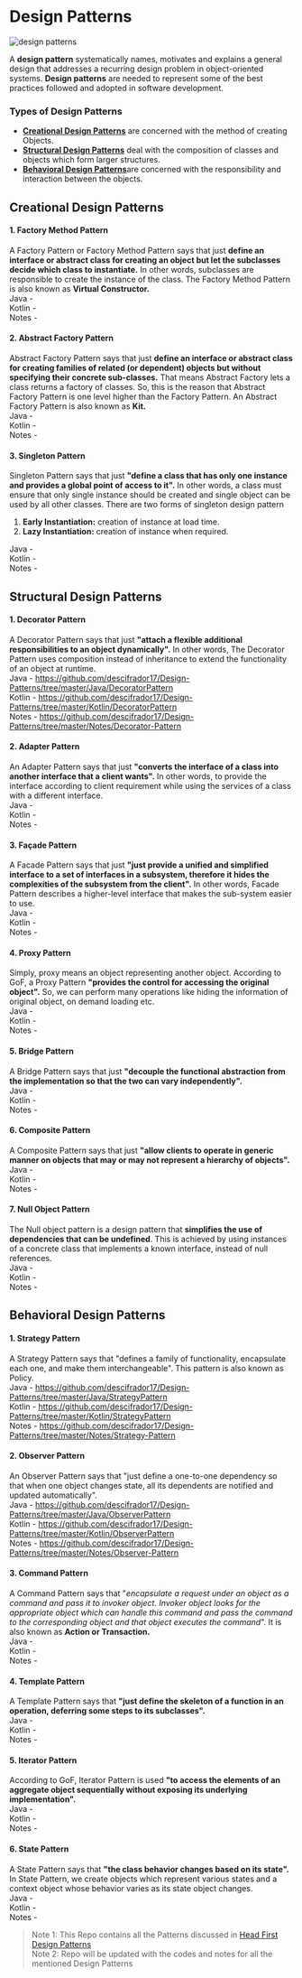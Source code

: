 # Design Patterns
![design patterns](https://user-images.githubusercontent.com/35165993/119651970-2f43f080-be43-11eb-8333-25cb566a3429.png)

A **design pattern** systematically names, motivates and explains a general design that addresses a recurring design problem in object-oriented systems. **Design patterns** are needed to represent some of the best practices followed and adopted in software development.

### Types of Design Patterns
- [**Creational Design Patterns**](#Creational-Design-Patterns) are concerned with the method of creating Objects.
- [**Structural Design Patterns**](#Structural-Design-Patterns) deal with the composition of classes and objects which form larger structures.
- [**Behavioral Design Patterns**](#Behavioral-Design-Patterns)are concerned with the responsibility and interaction between the objects.

## Creational Design Patterns

#### 1. Factory Method Pattern  
A Factory Pattern or Factory Method Pattern says that just  **define an interface or abstract class for creating an object but let the subclasses decide which class to instantiate.**  In other words, subclasses are responsible to create the instance of the class. The Factory Method Pattern is also known as  **Virtual Constructor.**  
Java -  
Kotlin -  
Notes -  
#### 2. Abstract Factory Pattern  
Abstract Factory Pattern says that just  **define an interface or abstract class for creating families of related (or dependent) objects but without specifying their concrete sub-classes.** That means Abstract Factory lets a class returns a factory of classes. So, this is the reason that Abstract Factory Pattern is one level higher than the Factory Pattern. An Abstract Factory Pattern is also known as  **Kit.**  
Java -  
Kotlin -  
Notes -  
#### 3. Singleton Pattern  
Singleton Pattern says that just **"define a class that has only one instance and provides a global point of access to it".** In other words, a class must ensure that only single instance should be created and single object can be used by all other classes. There are two forms of singleton design pattern
1. **Early Instantiation:**  creation of instance at load time.
2. **Lazy Instantiation:**  creation of instance when required.  
  
Java -  
Kotlin -  
Notes -  

## Structural Design Patterns

#### 1. Decorator Pattern  
A Decorator Pattern says that just  **"attach a flexible additional responsibilities to an object dynamically".** In other words, The Decorator Pattern uses composition instead of inheritance to extend the functionality of an object at runtime.  
Java -  https://github.com/descifrador17/Design-Patterns/tree/master/Java/DecoratorPattern  
Kotlin -  https://github.com/descifrador17/Design-Patterns/tree/master/Kotlin/DecoratorPattern  
Notes -  https://github.com/descifrador17/Design-Patterns/tree/master/Notes/Decorator-Pattern  
#### 2. Adapter Pattern  
An Adapter Pattern says that just  **"converts the interface of a class into another interface that a client wants".** In other words, to provide the interface according to client requirement while using the services of a class with a different interface.  
Java -  
Kotlin -  
Notes -  
#### 3. Façade Pattern  
A Facade Pattern says that just  **"just provide a unified and simplified interface to a set of interfaces in a subsystem, therefore it hides the complexities of the subsystem from the client".** In other words, Facade Pattern describes a higher-level interface that makes the sub-system easier to use.  
Java -  
Kotlin -  
Notes -  
#### 4. Proxy Pattern  
Simply, proxy means an object representing another object. According to GoF, a Proxy Pattern  **"provides the control for accessing the original object".** So, we can perform many operations like hiding the information of original object, on demand loading etc.  
Java -  
Kotlin -  
Notes -  
#### 5. Bridge Pattern  
A Bridge Pattern says that just **"decouple the functional abstraction from the implementation so that the two can vary independently".**  
Java -  
Kotlin -  
Notes -  
#### 6. Composite Pattern  
A Composite Pattern says that just **"allow clients to operate in generic manner on objects that may or may not represent a hierarchy of objects".**  
Java -  
Kotlin -  
Notes -  
#### 7. Null Object Pattern  
The Null object pattern is a design pattern that **simplifies the use of dependencies that can be undefined**. This is achieved by using instances of a concrete class that implements a known interface, instead of null references.  
Java -  
Kotlin -  
Notes -  

## Behavioral Design Patterns

#### 1. Strategy Pattern
A Strategy Pattern says that "defines a family of functionality, encapsulate each one, and make them interchangeable". This pattern is also known as Policy.  
Java - https://github.com/descifrador17/Design-Patterns/tree/master/Java/StrategyPattern  
Kotlin - https://github.com/descifrador17/Design-Patterns/tree/master/Kotlin/StrategyPattern  
Notes - https://github.com/descifrador17/Design-Patterns/tree/master/Notes/Strategy-Pattern  
#### 2. Observer Pattern
An Observer Pattern says that "just define a one-to-one dependency so that when one object changes state, all its dependents are notified and updated automatically".  
Java - https://github.com/descifrador17/Design-Patterns/tree/master/Java/ObserverPattern  
Kotlin - https://github.com/descifrador17/Design-Patterns/tree/master/Kotlin/ObserverPattern     
Notes - https://github.com/descifrador17/Design-Patterns/tree/master/Notes/Observer-Pattern  

#### 3. Command Pattern  
A Command Pattern says that "_encapsulate a request under an object as a command and pass it to invoker object. Invoker object looks for the appropriate object which can handle this command and pass the command to the corresponding object and that object executes the command_". It is also known as  **Action or Transaction.**  
Java -  
Kotlin -  
Notes -  
#### 4. Template Pattern  
A Template Pattern says that **"just define the skeleton of a function in an operation, deferring some steps to its subclasses".**  
Java -  
Kotlin -  
Notes -  
#### 5. Iterator Pattern  
According to GoF, Iterator Pattern is used **"to access the elements of an aggregate object sequentially without exposing its underlying implementation".**  
Java -  
Kotlin -  
Notes -  
#### 6. State Pattern  
A State Pattern says that **"the class behavior changes based on its state".** In State Pattern, we create objects which represent various states and a context object whose behavior varies as its state object changes.  
Java -  
Kotlin -  
Notes -  

>Note 1: This Repo contains all the Patterns discussed in [Head First Design Patterns](https://www.oreilly.com/library/view/head-first-design/0596007124/)  
>Note 2: Repo will be updated with the codes and notes for all the mentioned Design Patterns



